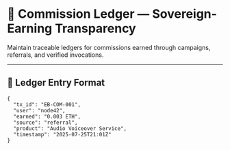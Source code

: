 # 🧾 Commission Ledger — Sovereign-Earning Transparency

Maintain traceable ledgers for commissions earned through campaigns, referrals, and verified invocations.

---

## 🧱 Ledger Entry Format

```
{
  "tx_id": "EB-COM-001",
  "user": "node42",
  "earned": "0.003 ETH",
  "source": "referral",
  "product": "Audio Voiceover Service",
  "timestamp": "2025-07-25T21:01Z"
}
```